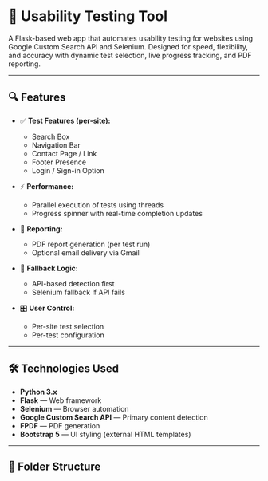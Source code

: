 # 🧪 Usability Testing Tool

A Flask-based web app that automates usability testing for websites using Google Custom Search API and Selenium. Designed for speed, flexibility, and accuracy with dynamic test selection, live progress tracking, and PDF reporting.

---

## 🔍 Features

- ✅ **Test Features (per-site):**
  - Search Box
  - Navigation Bar
  - Contact Page / Link
  - Footer Presence
  - Login / Sign-in Option

- ⚡ **Performance:**
  - Parallel execution of tests using threads
  - Progress spinner with real-time completion updates

- 🧾 **Reporting:**
  - PDF report generation (per test run)
  - Optional email delivery via Gmail

- 🔄 **Fallback Logic:**
  - API-based detection first
  - Selenium fallback if API fails

- 🎛️ **User Control:**
  - Per-site test selection
  - Per-test configuration

---

## 🛠 Technologies Used

- **Python 3.x**
- **Flask** — Web framework
- **Selenium** — Browser automation
- **Google Custom Search API** — Primary content detection
- **FPDF** — PDF generation
- **Bootstrap 5** — UI styling (external HTML templates)

---

## 📁 Folder Structure


